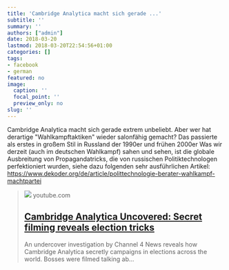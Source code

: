 ```yaml
---
title: 'Cambridge Analytica macht sich gerade ...'
subtitle: ''
summary: ''
authors: ["admin"]
date: 2018-03-20
lastmod: 2018-03-20T22:54:56+01:00
categories: []
tags:
- facebook
- german
featured: no
image:
  caption: ''
  focal_point: ''
  preview_only: no
slug: ''
---
```

Cambridge Analytica macht sich gerade extrem unbeliebt. Aber wer hat derartige "Wahlkampftaktiken" wieder salonfähig gemacht? Das passierte als erstes in großem Stil in Russland der 1990er und frühen 2000er
Was wir derzeit (auch im deutschen Wahlkampf) sahen und sehen, ist die globale Ausbreitung von Propagandatricks, die von russischen Politiktechnologen perfektioniert wurden, siehe dazu folgenden sehr ausführlichen Artikel: https://www.dekoder.org/de/article/polittechnologie-berater-wahlkampf-machtpartei
> [![](https://i.ytimg.com/vi/mpbeOCKZFfQ/maxresdefault.jpg)](https://www.youtube.com/watch?v=mpbeOCKZFfQ)
> youtube.com
> ## [Cambridge Analytica Uncovered: Secret filming reveals election tricks](https://www.youtube.com/watch?v=mpbeOCKZFfQ)
>
>An undercover investigation by Channel 4 News reveals how Cambridge Analytica secretly campaigns in elections across the world. Bosses were filmed talking ab...


